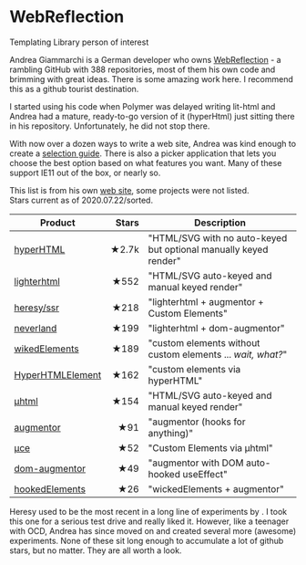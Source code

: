 # WebReflection
Templating Library person of interest

Andrea Giammarchi is a German developer who owns [WebReflection](https://github.com/WebReflection) - a rambling GitHub with 388 repositories, most of them his own code and brimming with great ideas. There is some amazing work here. I recommend this as a github tourist destination.

I started using his code when Polymer was delayed writing lit-html and Andrea had a mature, ready-to-go version of it (hyperHtml) just sitting there in his repository. Unfortunately, he did not stop there.

With now over a dozen ways to write a web site, Andrea was kind enough to create a [selection guide](https://gist.github.com/WebReflection/761052d6dae7c8207d2fcba7cdede295). There is also a picker application that lets you choose the best option based on what features you want. Many of these support IE11 out of the box, or nearly so.

This list is from his own [web site](https://gist.github.com/WebReflection/761052d6dae7c8207d2fcba7cdede295), some projects were not listed.<br>
Stars current as of 2020.07.22/sorted.

| Product | Stars | Description |
| ------- | -----:| ----------- |
| [hyperHTML](https://github.com/WebReflection/hyperHTML) | ★2.7k | "HTML/SVG with no auto-keyed but optional manually keyed render" |
| [lighterhtml](https://github.com/WebReflection/lighterhtml) | ★552  | "HTML/SVG auto-keyed and manual keyed render" |
| [heresy/ssr](https://github.com/WebReflection/heresy) | ★218 | "lighterhtml + augmentor + Custom Elements" |
| [neverland](https://github.com/WebReflection/neverland) | ★199 | "lighterhtml + dom-augmentor" |
| [wikedElements](https://github.com/WebReflection/wicked-elements)| ★189 | "custom elements without custom elements ... *wait, what?*" |
| [HyperHTMLElement](https://github.com/WebReflection/hyperHTML-Element) | ★162 | "custom elements via hyperHTML" |
| [µhtml](https://github.com/WebReflection/uhtml) | ★154 | "HTML/SVG auto-keyed and manual keyed render" |
| [augmentor](https://github.com/WebReflection/augmentor) | ★91 | "augmentor (hooks for anything)" |
| [µce](https://github.com/WebReflection/uce) | ★52 | "Custom Elements via µhtml" |
| [dom-augmentor](https://github.com/WebReflection/dom-augmentor)| ★49 | "augmentor with DOM auto-hooked useEffect" |
| [hookedElements](https://github.com/WebReflection/hooked-elements) | ★26 | "wickedElements + augmentor" |

Heresy used to be the most recent in a long line of experiments by . I took this one for a serious test drive and really liked it. However, like a teenager with OCD, Andrea has since moved on and created several more (awesome) experiments. None of these sit long enough to accumulate a lot of github stars, but no matter. They are all worth a look.
